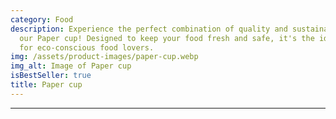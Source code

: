 ```yaml
---
category: Food
description: Experience the perfect combination of quality and sustainability with
  our Paper cup! Designed to keep your food fresh and safe, it's the ideal choice
  for eco-conscious food lovers.
img: /assets/product-images/paper-cup.webp
img_alt: Image of Paper cup
isBestSeller: true
title: Paper cup
---
```

---

